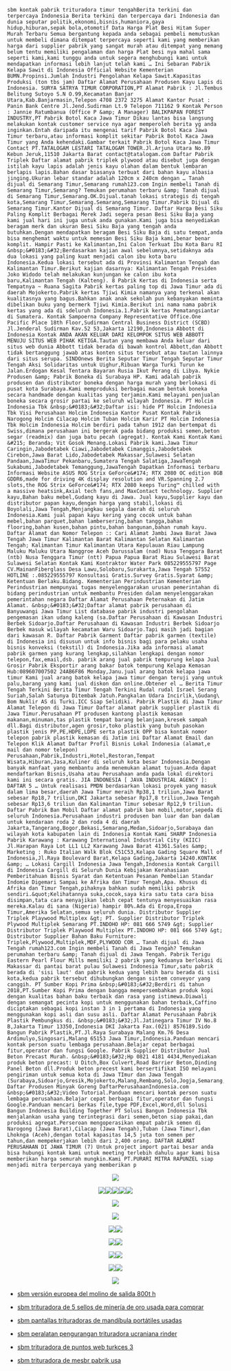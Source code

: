 
```
sbm kontak pabrik trituradora timur tengahBerita terkini dan terpercaya Indonesia Berita terkini dan terpercaya dari Indonesia dan dunia seputar politik,ekonomi,bisnis,humaniora,gaya hidup,hiburan,sepak bola,otomotif Data Harga Plat Besi Hitam Super Murah Terbaru Semua bergantung kepada anda sebagai pembeli memutuskan untuk membeli dimana ditempat terpercaya seperti kami yang memberikan harga dari supplier pabrik yang sangat murah atau ditempat yang memang belum tentu memiliki pengalaman dan harga Plat besi nya mahal sama seperti kami,kami tunggu anda untuk segera menghubungi kami untuk mendapatkan informasi lebih lanjut telah kami … Ini Sebaran Pabrik Kelapa Sawit di Indonesia Official Website Kementerian BUMN.Propinsi.Jumlah Industri Pengolahan Kelapa Sawit.Kapasitas Produksi (ton tbs jam) Daftar Alamat Perusahaan Produsen Kayu Lapis di Indonesia. SURYA SATRYA TIMUR CORPORATION,PT Alamat Pabrik : Jl.Tembus Belitung Sutoyo S.N O.99,Kecamatan Banjar Utara,Kab.Banjarmasin,Telepon 4708 2372 3275 Alamat Kantor Pusat : Panin Bank Centre Jl.Jend.Sudirman Lt.9 Telepon 711162 9 Kontak Person : Jannie Ratumbanua (Office P &amp; A Manager) BALIKPAPAN FOREST INDUSTRY,PT Pabrik Botol Kaca Jawa Timur Dikau lantas bisa langsung melakukan kontak customer service nya agar memperoleh berita yg anda inginkan.Entah daripada itu mengenai tarif Pabrik Botol Kaca Jawa Timur terbaru,atau informasi komplit sekitar Pabrik Botol Kaca Jawa Timur yang Anda kehendaki.Gambar terkait Pabrik Botol Kaca Jawa Timur Contact PT.TATALOGAM LESTARI TATALOGAM TOWER.Jl.Arjuna Utara No.89 Kebun Jeruk,11510 Jakarta Barat contact@tatalogam.com Daftar Pabrik Triplek Daftar alamat pabrik triplek plywood atau disebut juga dengan istilah kayu lapis adalah jenis kayu olahan dalam bentuk lembaran berlapis lapis.Bahan dasar biasanya terbuat dari bahan kayu albasia jinging.Ukuran lebar standar adalah 120cm x 240cm dengan … Tanah dijual di Semarang Timur,Semarang rumah123.com Ingin membeli Tanah di Semarang Timur,Semarang? Temukan perumahan terbaru &amp; Tanah dijual di Semarang Timur,Semarang.OK.Dijual.tanah lokasi strategis di tengah kota,Semarang Timur,Semarang.Semarang,Semarang Timur.Pabrik Dijual di Semarang Timur.Kantor Dijual di Semarang Timur. Daftar Harga Besi Siku Paling Komplit Berbagai Merek Jadi segera pesan Besi Siku Baja yang kami jual hari ini juga untuk anda gunakan.Kami juga bisa menyediakan beragam merk dan ukuran Besi Siku Baja yang tengah anda butuhkan.Dengan mendapatkan beragam Besi Siku Baja di satu tempat,anda bisa menghemat waktu untuk memesan Besi Siku Baja kami,benar benar komplit. Hampir Pasti ke Kalimantan,Ini Calon Terkuat Ibu Kota Baru RI &nbsp;&#0183;&#32;Berdasarkan kajian awal sebelumnya,setidaknya ada dua lokasi yang paling kuat menjadi calon ibu kota baru Indonesia.Kedua lokasi tersebut ada di Provinsi Kalimantan Tengah dan Kalimantan Timur.Berikut kajian dasarnya: Kalimantan Tengah Presiden Joko Widodo telah melakukan kunjungan ke calon ibu kota baru,Kalimantan Tengah (Kalteng). 8 Pabrik Kertas di Indonesia serta Tempatnya ~ Ruana Sagita Pabrik kertas paling top di Jawa Timur ada di daerah Mojokerto.Pabrik kertas Tjiwi Kimia namanya yang terkenal akan kualitasnya yang bagus.Bahkan anak anak sekolah pun kebanyakan meminta dibelikan buku yang bermerk Tjiwi Kimia.Berikut ini nama nama pabrik kertas yang ada di sdeluruh Indonesia.1.Pabrik kertas Pematangsiantar di Sumatera. Kontak Sampoerna Company Representative Office.One Pacific Place 18th Floor,Sudirman Central Business District (SCBD) Jl.Jenderal Sudirman Kav.52 53,Jakarta 12190,Indonesia Abbott di Indonesia Kontak ANDA AKAN KELUAR DARI KELOMPOK SITUS WEB ABBOTT MENUJU SITUS WEB PIHAK KETIGA.Tautan yang membawa Anda keluar dari situs web dunia Abbott tidak berada di bawah kontrol Abbott,dan Abbott tidak bertanggung jawab atas konten situs tersebut atau tautan lainnya dari situs serupa. SINDOnews Berita Seputar Timur Tengah Seputar Timur Tengah Aksi Solidaritas untuk Uighur,Ribuan Warga Turki Turun ke Jalan.Erdogan Kesal Tentara Bayaran Rusia Ikut Perang di Libya. Nykie Produsen &amp; Pabrik Boneka di Surabaya HP. Kami adalah pabrik produsen dan distributor boneka dengan harga murah yang berlokasi di pusat kota Surabaya.Kami memproduksi berbagai macam bentuk boneka secara handmade dengan kualitas yang terjamin.Kami melayani penjualan boneka secara grosir partai ke seluruh wilayah Indonesia. PT Holcim Indonesia Tbk &nbsp;&#0183;&#32;Daftar isi: hide PT Holcim Indonesia Tbk Visi Perusahaan Holcim Indonesia Kantor Pusat Kontak Pabrik Narogong Holcim Cilacap Holcim Tuban Holcim Karir PT Holcim Indonesia Tbk Holcim Indonesia Holcim berdiri pada tahun 1912 dan bertempat di Swiss,dimana perusahaan ini bergerak pada bidang produksi semen,beton segar (readmix) dan juga batu pecah (agregat). Kontak Kami Kontak Kami &#215; Beranda; Vit Gosok Menang.Lokasi Pabrik kami.Jawa Timur Caringin,Jabodetabek Ciawi,Jabodetabek Cimanggis,Jabodetabek Cirebon,Jawa Barat Lido,Jabodetabek Makassar,Sulawesi Selatan Pandaan,JawaTimur Pekanbaru,Sumatera Tengah Salatiga,JawaTengah Sukabumi,Jabodetabek Temanggung,JawaTengah Dapatkan Informasi terbaru Informasi Website ASUS ROG Strix GeForce&#174; RTX 2080 OC edition 8GB GDDR6,made for driving 4K display resolution and VR.Spanning 2.7 slots,the ROG Strix GeForce&#174; RTX 2080 keeps Turing™ chilled with a massive heatsink,Axial tech fans,and MaxContact technology. Supplier kayu,Bahan baku mebel,Gudang kayu di Jawa. Jual kayu,Supplier kayu dan distributor papan kayu,dengan harga yang stabil,lokasi di Boyolali,Jawa Tengah,Menjangkau segala daerah di seluruh Indonesia.Kami jual papan kayu kering yang cocok untuk bahan mebel,bahan parquet,bahan lambersering,bahan tangga,bahan flooring,bahan kusen,bahan pintu,bahan bangunan,bahan rumah kayu. Daftar Alamat dan Nomor Telepon :: Cari Alamat Jambi Jawa Barat Jawa Tengah Jawa Timur Kalimantan Barat Kalimantan Selatan Kalimantan Tengah; Kalimantan Timur Kalimantan Utara Kepulauan Riau Lampung Maluku Maluku Utara Nanggroe Aceh Darussalam (nad) Nusa Tenggara Barat (ntb) Nusa Tenggara Timur (ntt) Papua Papua Barat Riau Sulawesi Barat Sulawesi Selatan Kontak Kami Kontraktor Water Park 085229555797 Page CV.MainanFiberglass Desa Lawu,Solobaru,Surakarta,Jawa Tengah 57552 HOTLINE :.085229555797 Konsultasi Gratis.Survey Gratis.Syarat &amp; Ketentuan Berlaku.Bidang. Kementerian Perindustrian Kementerian Perindustrian mempunyai tugas menyelenggarakan urusan pemerintahan di bidang perindustrian untuk membantu Presiden dalam menyelenggarakan pemerintahan negara Daftar Alamat Perusahaan Peternakan di Jatim Alamat. &nbsp;&#0183;&#32;Daftar alamat pabrik perusahaan di Banyuwangi Jawa Timur List database pabrik industri pengolahan pengemasan ikan udang kaleng (sa.Daftar Perusahaan di Kawasan Industri Berbek Sidoarjo.Daftar Perusahaan di Kawasan Industri Berbek Sidoarjo Berbek masuk wilayah kecamatan Waru Sidoarjo.Tapi masih jadi bagian dari kawasan R. Daftar Pabrik Garment Daftar pabrik garmen (textile) di Indonesia ini disusun untuk info bisnis bagi para pelaku usaha bisnis konveksi (tekstil) di Indonesia.Jika ada informasi alamat pabrik garmen yang kurang lengkap,silahkan lengkapi dengan nomor telepon,fax,email,dsb. pabrik arang jual pabrik tempurung kelapa Jual Grosir Pabrik Eksportir arang bakar batok tempurung Kelapa Kemasan Hub:089607007502 24AB6F86 Monday,Janu.jual arang batok kelapa jawa timur Kami jual arang batok kelapa jawa timur dengan teruji yang untuk palu,barang yang kami jual diskon dan online.Obtener el … Berita Timur Tengah Terkini Berita Timur Tengah Terkini Rudal rudal Israel Serang Suriah,Salah Satunya Ditembak Jatuh.Pangkalan Udara Incirlik,\Gudang\ Bom Nuklir AS di Turki.ICC Siap Selidiki. Pabrik Plastik di Jawa Timur Alamat Telepon di Jawa Timur Daftar alamat pabrik supplier plastik di Jawa Timur.Perusahaan PT produsen kantong plastik kemasan makanan,minuman,tas plastik tempat barang belanjaan,kresek sampah dll.Bagi distributor,agen grosir,toko plastik yang butuh pasokan plastik jenis PP,PE,HDPE,LDPE serta plastik OPP bisa kontak nomor telepon pabrik plastik kemasan di Jatim ini Daftar Alamat Email dan Telepon Klik Alamat Daftar Profil Bisnis Lokal Indonesia (alamat,e mail dan nomor telepon) Perusahaan,Pabrik,Industri,Hotel,Restoran,Tempat Wisata,Hiburan,Jasa,Kuliner di seluruh kota besar Indonesia.Dengan banyak manfaat yang membantu anda menemukan alamat tujuan.Anda dapat mendaftarkan Bisnis,Usaha atau Perusahaan anda pada lokal direktori kami ini secara gratis. JIA INDONESIA [ JAVA INDUSTRIAL AGENCY ]: DAFTAR 5 … Untuk realisasi PMDN berdasarkan lokasi proyek yang masuk dalam lima besar,daerah Jawa Timur meraih Rp38,1 triliun,Jawa Barat sebesar Rp18,7 triliun,DKI Jakarta sebesar Rp17,8 triliun,Jawa Tengah sebesar Rp13,6 triliun dan Kalimantan Timur sebesar Rp12,9 triliun. Daftar Pabrik Ban Mobil Daftar alamat pabrik ban mobil,motor,sepeda di seluruh Indonesia.Perusahaan industri produsen ban luar dan ban dalam untuk kendaraan roda 2 dan roda 4 di daerah Jakarta,Tangerang,Bogor,Bekasi,Semarang,Medan,Sidoarjo,Surabaya dan wilayah kota kabupaten lain di Indonesia Kontak Kami SHARP Indonesia Pabrik Karawang : Karawang International Industrial City (KIIC) Jl.Harapan Raya Lot LL1 LL2 Karawang Jawa Barat 41361.Sales &amp; Marketing : Ruko Italian Walk Blok C51C53,Kelapa Gading Square Mall of Indonesia,Jl.Raya Boulevard Barat,Kelapa Gading,Jakarta 14240.KONTAK &amp; … Lokasi Cargill Indonesia Jawa Tengah,Indonesia Kontak Cargill di Indonesia Cargill di Seluruh Dunia Kebijakan Kerahasiaan Pemberitahuan Bisnis Syarat dan Ketentuan Pesanan Pembelian Standar Indomie Digemari Sampai ke Afrika dan Timur Tengah,Apa. Khusus di Afrika dan Timur Tengah,pihaknya bahkan sudah memiliki pabrik sendiri.&quot;Kelihatannya suka,cocok,saya kira satu tata cara bisa disimpan,tata cara menyajikan lebih cepat tentunya menyesuaikan rasa mereka.Kalau di sana (Nigeria) hampir 80%.Ada di Eropa,Eropa Timur,Amerika Selatan,semua seluruh dunia. Distributor Supplier Triplek Playwood Multiplex &gt; PT. Supplier Distributor Triplek Plywood Multiplek Semarang PT.INDOHO HP: 081 666 5749 &gt; Supplier Distributor Triplek Playwood Multiplex PT.INDOHO HP: 081 666 5749 &gt; Distributor Supplier Bahan Baku Furniture: Triplek,Plywood,Multiplek,MDF,PLYWOOD COR … Tanah dijual di Jawa Tengah rumah123.com Ingin membeli Tanah di Jawa Tengah? Temukan perumahan terbaru &amp; Tanah dijual di Jawa Tengah. Pabrik Terigu Eastern Pearl Flour Mills memiliki 2 pabrik yang keduanya berlokasi di Makassar di pantai barat pulau Sulawesi Indonesia Timur,satu pabrik berada di 'sisi laut' dan pabrik kedua yang lebih baru berada di sisi kota,kedua pabrik tersebut dihubungkan dengan sistem conveyor yang canggih. PT Sumber Kopi Prima &nbsp;&#0183;&#32;Berdiri di tahun 2018,PT.Sumber Kopi Prima dengan bangga mempersembahkan produk kopi dengan kualitas bahan baku terbaik dan rasa yang istimewa.Diawali dengan semangat pecinta kopi untuk menggunakan bahan terbaik,Caffino diciptakan sebagai kopi instan 3 in 1 pertama di Indonesia yang menggunakan kopi asli dan susu asli. Daftar Alamat Perusahaan Pabrik Plastik Pembungkus di. &nbsp;&#0183;&#32;Jl.Jatinegara Timur IV No.8 B,Jakarta Timur 13350,Indonesia DKI Jakarta Fax.(021) 8576189.Sido Bangun Pabrik Plastik,PT.Jl.Raya Surabaya Malang Km.76 Desa Ardimulyo,Singosari,Malang 65153 Jawa Timur,Indonesia.Panduan mencari kontak person suatu lembaga perusahaan.Belajar cepat berbagai fitur,operator dan fungsi Google. Pabrik Supplier Distributor Jual Beton Precast Murah. &nbsp;&#0183;&#32;Hp 0821 4181 4434,Menyediakan produk beton precast: U Ditch,Box Culvert,Road Barrier Beton,Dinding Panel Beton dll.Produk beton precest kami bersertifikat ISO melayani pengiriman untuk semua kota di Jawa TImur dan Jawa Tengah (Surabaya,Sidoarjo,Gresik,Mojokerto,Malang,Rembang,Solo,Jogja,Semarang,Magelang,Solo,Yogyakarta). Daftar Produsen Minyak Goreng DaftarPerusahaanIndonesia.com &nbsp;&#0183;&#32;Video Tutorial.Panduan mencari kontak person suatu lembaga perusahaan.Belajar cepat berbagai fitur,operator dan fungsi Google.Panduan mencari berkas file,type PDF,Excel,Word,dll Solusi Bangun Indonesia Building Together PT Solusi Bangun Indonesia Tbk menjalankan usaha yang terintegrasi dari semen,beton siap pakai,dan produksi agregat.Perseroan mengoperasikan empat pabrik semen di Narogong (Jawa Barat),Cilacap (Jawa Tengah),Tuban (Jawa Timur),dan Lhoknga (Aceh),dengan total kapasitas 14,5 juta ton semen per tahun,dan mempekerjakan lebih dari 2,400 orang. DAFTAR ALAMAT PERUSAHAAN DI JAWA TIMUR (7) Untuk project import partai besar anda bisa hubungi kontak kami untuk meeting terlebih dahulu agar kami bisa memberikan harga semurah mungkin.Kami PT.PURARI MITRA RAPUNZEL siap menjadi mitra terpercaya yang memberikan p 
```

<div align="center">

<a href="https://es-crusher.shibang-china.com/github&k=sbm+kontak+pabrik+trituradora+timur+tengah"><img src="https://static.shibang-china.com/es/crusher/logo.jpg"></a>

<a href="https://es-crusher.shibang-china.com/github&k=sbm+kontak+pabrik+trituradora+timur+tengah"><img src="https://static.shibang-china.com/es/crusher/index.jpg"></a><a href="https://es-crusher.shibang-china.com/material.htmlgithub&k=sbm+kontak+pabrik+trituradora+timur+tengah"><img src="https://static.shibang-china.com/es/crusher/material.jpg"></a><a href="https://es-crusher.shibang-china.com/application.htmlgithub&k=sbm+kontak+pabrik+trituradora+timur+tengah"><img src="https://static.shibang-china.com/es/crusher/application.jpg"></a><a href="https://es-crusher.shibang-china.com/aboutus.htmlgithub&k=sbm+kontak+pabrik+trituradora+timur+tengah"><img src="https://static.shibang-china.com/es/crusher/aboutus.jpg"></a><a href="https://es-crusher.shibang-china.com/contact.htmlgithub&k=sbm+kontak+pabrik+trituradora+timur+tengah"><img src="https://static.shibang-china.com/es/crusher/contact.jpg"></a>

<a href="https://es-crusher.shibang-china.com/github&k=sbm+kontak+pabrik+trituradora+timur+tengah"><img src="https://static.shibang-china.com/es/crusher/banner.jpg"></a>

<a href="https://swt.shibang-china.com/github&k=sbm+kontak+pabrik+trituradora+timur+tengah"><img src="https://static.shibang-china.com/es/crusher/text.jpg"></a>

<a href="https://swt.shibang-china.com/github&k=sbm+kontak+pabrik+trituradora+timur+tengah"><img src="https://static.shibang-china.com/es/crusher/chat.jpg"></a><a href="https://es-crusher.shibang-china.com/contact.htmlgithub&k=sbm+kontak+pabrik+trituradora+timur+tengah"><img src="https://static.shibang-china.com/es/crusher/message.jpg"></a>

<a href="https://es-crusher.shibang-china.com/products/pe.htmlgithub&k=sbm+kontak+pabrik+trituradora+timur+tengah"><img src="https://static.shibang-china.com/es/crusher/pe.jpg"></a><a href="https://es-crusher.shibang-china.com/products/pf.htmlgithub&k=sbm+kontak+pabrik+trituradora+timur+tengah"><img src="https://static.shibang-china.com/es/crusher/pf.jpg"></a>

<a href="https://es-crusher.shibang-china.com/products/hpt.htmlgithub&k=sbm+kontak+pabrik+trituradora+timur+tengah"><img src="https://static.shibang-china.com/es/crusher/hpt.jpg"></a><a href="https://es-crusher.shibang-china.com/products/vsi.htmlgithub&k=sbm+kontak+pabrik+trituradora+timur+tengah"><img src="https://static.shibang-china.com/es/crusher/vsi.jpg"></a>

<a href="https://es-crusher.shibang-china.com/products/klv.htmlgithub&k=sbm+kontak+pabrik+trituradora+timur+tengah"><img src="https://static.shibang-china.com/es/crusher/klv.jpg"></a><a href="https://es-crusher.shibang-china.com/products/portable.htmlgithub&k=sbm+kontak+pabrik+trituradora+timur+tengah"><img src="https://static.shibang-china.com/es/crusher/portable.jpg"></a>

<a href="https://swt.shibang-china.com/github&k=sbm+kontak+pabrik+trituradora+timur+tengah"><img src="https://static.shibang-china.com/es/crusher/case.jpg"></a>

</div>


* [sbm versión europea del molino de salida 800t  h](sbm%20versi%C3%B3n%20europea%20del%20molino%20de%20salida%20800t%20%20h.md)

* [sbm trituradora de 5 sellos de minería de oro usada para comprar](sbm%20trituradora%20de%205%20sellos%20de%20miner%C3%ADa%20de%20oro%20usada%20para%20comprar.md)

* [sbm pantallas trituradoras de mandíbula portátiles usadas](sbm%20pantallas%20trituradoras%20de%20mand%C3%ADbula%20port%C3%A1tiles%20usadas.md)

* [sbm peralatan pengurangan trituradora ucraniana rinder](sbm%20peralatan%20pengurangan%20trituradora%20ucraniana%20rinder.md)

* [sbm trituradora de puntos web turkces 3](sbm%20trituradora%20de%20puntos%20web%20turkces%203.md)

* [sbm trituradora de mesbr pabrik usa](sbm%20trituradora%20de%20mesbr%20pabrik%20usa.md)